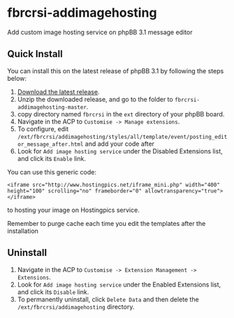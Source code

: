 # fbrcrsi-addimagehosting
Add custom image hosting service on phpBB 3.1 message editor 

## Quick Install
You can install this on the latest release of phpBB 3.1 by following the steps below:

1. [Download the latest release](https://github.com/fbrcrsi/fbrcrsi-addimagehosting).
2. Unzip the downloaded release, and go to the folder to `fbrcrsi-addimagehosting-master`.
3. copy directory named `fbrcrsi` in the `ext` directory of your phpBB board.
4. Navigate in the ACP to `Customise -> Manage extensions`.
5. To configure, edit `/ext/fbrcrsi/addimagehosting/styles/all/template/event/posting_editor_message_after.html` and add your code after <!-- Add your code after this line -->
6. Look for `Add image hosting service` under the Disabled Extensions list, and click its `Enable` link.


You can use this generic code:

`<iframe src="http://www.hostingpics.net/iframe_mini.php" width="400" height="100" scrolling="no" frameborder="0" allowtransparency="true"></iframe>`

to hosting your image on Hostingpics service.

Remember to purge cache each time you edit the templates after the installation

## Uninstall

1. Navigate in the ACP to `Customise -> Extension Management -> Extensions`.
2. Look for `Add image hosting service` under the Enabled Extensions list, and click its `Disable` link.
3. To permanently uninstall, click `Delete Data` and then delete the `/ext/fbrcrsi/addimagehosting` directory.
